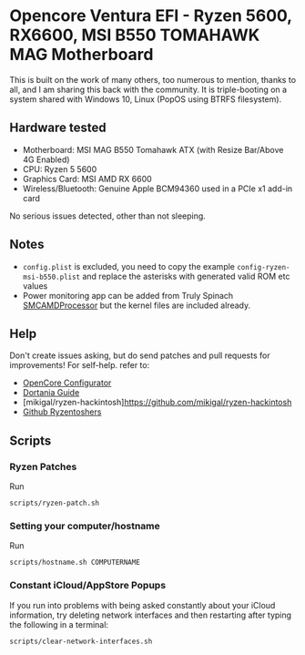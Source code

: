 # Opencore Ventura EFI - Ryzen 5600, RX6600, MSI B550 TOMAHAWK MAG Motherboard

This is built on the work of many others, too numerous to mention, thanks to all, and I am sharing this back with the community. It is triple-booting on a system shared with Windows 10, Linux (PopOS using BTRFS filesystem).

## Hardware tested

- Motherboard: MSI MAG B550 Tomahawk ATX (with Resize Bar/Above 4G Enabled)
- CPU: Ryzen 5 5600
- Graphics Card: MSI AMD RX 6600
- Wireless/Bluetooth: Genuine Apple BCM94360 used in a PCIe x1 add-in card

No serious issues detected, other than not sleeping.
 
## Notes

- `config.plist` is excluded, you need to copy the example `config-ryzen-msi-b550.plist` and replace the asterisks with generated valid ROM etc values
- Power monitoring app can be added from Truly Spinach [SMCAMDProcessor](https://github.com/trulyspinach/SMCAMDProcessor) but the kernel files are included already.

## Help

Don't create issues asking, but do send patches and pull requests for improvements! For self-help. refer to:

- [OpenCore Configurator ](]https://mackie100projects.altervista.org/)
- [Dortania Guide](https://dortania.github.io/OpenCore-Install-Guide/)
- [mikigal/ryzen-hackintosh]https://github.com/mikigal/ryzen-hackintosh
- [Github Ryzentoshers](https://github.com/topics/ryzen-hackintosh)

## Scripts

### Ryzen Patches

Run
```
scripts/ryzen-patch.sh
```

### Setting your computer/hostname

Run
```
scripts/hostname.sh COMPUTERNAME
```

### Constant iCloud/AppStore Popups
If you run into problems with being asked constantly about your iCloud information, try deleting network interfaces and then restarting after typing the following in a terminal:

```
scripts/clear-network-interfaces.sh
```

